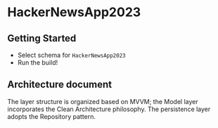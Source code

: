 # HackerNewsApp2023

## Getting Started
- Select schema for `HackerNewsApp2023`
- Run the build!

## Architecture document
The layer structure is organized based on MVVM; the Model layer incorporates the Clean Architecture philosophy. The persistence layer adopts the Repository pattern.

